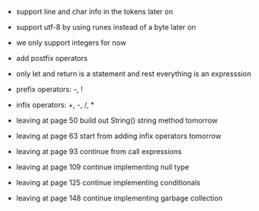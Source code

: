 - support line and char info in the tokens later on
- support utf-8 by using runes instead of a byte later on
- we only support integers for now
- add postfix operators

- only let and return is a statement and rest everything is an expresssion

- prefix operators: -, !
- infix operators: +, -, /, *

- leaving at page 50 build out String() string method tomorrow
- leaving at page 63 start from adding infix operators tomorrow
- leaving at page 93 continue from call expressions
- leaving at page 109 continue implementing null type
- leaving at page 125 continue implementing conditionals
- leaving at page 148 continue implementing garbage collection